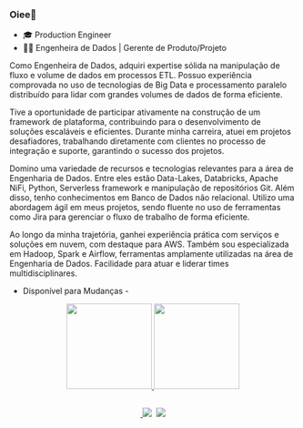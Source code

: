 ### Oiee👋
- 🎓 Production Engineer
- 👩‍💻 Engenheira de Dados | Gerente de Produto/Projeto

 Como Engenheira de Dados, adquiri expertise sólida na manipulação de fluxo e volume de dados em processos ETL. Possuo experiência comprovada no uso de tecnologias de Big Data e processamento paralelo distribuído para lidar com grandes volumes de dados de forma eficiente.

Tive a oportunidade de participar ativamente na construção de um framework de plataforma, contribuindo para o desenvolvimento de soluções escaláveis e eficientes. Durante minha carreira, atuei em projetos desafiadores, trabalhando diretamente com clientes no processo de integração e suporte, garantindo o sucesso dos projetos.

Domino uma variedade de recursos e tecnologias relevantes para a área de Engenharia de Dados. Entre eles estão Data-Lakes, Databricks, Apache NiFi, Python, Serverless framework e manipulação de repositórios Git. Além disso, tenho conhecimentos em Banco de Dados não relacional. Utilizo uma abordagem ágil em meus projetos, sendo fluente no uso de ferramentas como Jira para gerenciar o fluxo de trabalho de forma eficiente.

Ao longo da minha trajetória, ganhei experiência prática com serviços e soluções em nuvem, com destaque para AWS. Também sou especializada em Hadoop, Spark e Airflow, ferramentas amplamente utilizadas na área de Engenharia de Dados.
Facilidade para atuar e liderar times multidisciplinares.

 - Disponível para Mudanças -

<div align="center">
  <a href="https://github.com/MariiMartins">
  <img height="150em" src="https://github-readme-stats.vercel.app/api?username=MariiMartins&show_icons=true&theme=dark&include_all_commits=true&count_private=true"/>
  <img height="150em" src="https://github-readme-stats.vercel.app/api/top-langs/?username=MariiMartins&layout=compact&langs_count=7&theme=dark"/>
</div>
 
 ##
 
<div align="center">
    <img align="center"> <a href="https://br.linkedin.com/in/mariana-m-08598" target="_blank"><img src="https://img.shields.io/badge/-LinkedIn-%230077B5?style=for-the-badge&logo=linkedin&logoColor=white" target="_blank"></a> 
  <img align="center"> <a href="mailto:marimartpd@gmail.com" target="_blank"><img src="https://img.shields.io/badge/Gmail-D14836?style=for-the-badge&logo=gmail&logoColor=white"></a> 
</div> 

 
  
<!--
**MariiMartins/mariimartins** is a ✨ _special_ ✨ repository because its `README.md` (this file) appears on your GitHub profile.

Here are some ideas to get you started:

- 🔭 I’m currently working on ...
- 🌱 I’m currently learning ...
- 👯 I’m looking to collaborate on ...
- 🤔 I’m looking for help with ...
- 💬 Ask me about ...
- 📫 How to reach me: ...
- 😄 Pronouns: ...
- ⚡ Fun fact: ...
site para icones de tecnologia: https://simpleicons.org/
-->
<!-- Profissional da área de tecnologia, Gerente de Projetos, com aproximadamente 6 anos de experiência em metodologias de projetos ágeis. Participou da implementação do Jira Service Management (Jira Desk) e do Jira Software, no qual, gerenciou processos de produtos e projetos, orçamentos e relacionamento com clientes.

Além disso, como Cientista e Engenheira de Dados, atuou com manipulação de fluxo e volume de dados em ETL, Banco de Dados não relacional (Elasticsearch), uso de tecnologias de big data e processamento paralelo distribuído de grandes volumes de dados. Participou na construção do framework de plataforma, atuou em projetos, tendo interface com clientes em onboarding e sustentação.

Principais recursos e tecnologias trabalhadas: Data-Lakes, Databricks, Apache NiFi, Python, Serverless framework, Manipulação de repositórios Git, Banco de Dados não relacional, Agile, Jira, SFPC, AWS, ETL, Trello, Clickup, Scrum, Kanban, PMO.
-->
 <!--
  

<div align="center" style="display: inline_block"><br>
  <img align="center" alt="Mari-Python" height="30" width="40" src="https://raw.githubusercontent.com/devicons/devicon/master/icons/python/python-original.svg">
  <img align="center" alt="Mari-Jupyter" height="30" width="40" src="https://cdn.jsdelivr.net/gh/devicons/devicon/icons/jupyter/jupyter-original-wordmark.svg">
  <img align="center" alt="Mari-Markdown" height="30" width="40" src="https://cdn.jsdelivr.net/gh/devicons/devicon/icons/markdown/markdown-original.svg">
  <img align="center" alt="Mari-Pandas" height="30" width="40" src="https://cdn.jsdelivr.net/gh/devicons/devicon/icons/pandas/pandas-original-wordmark.svg">
  <img align="center" alt="Mari-Filezilla" height="30" width="40" src="https://cdn.jsdelivr.net/gh/devicons/devicon/icons/filezilla/filezilla-plain.svg">
  <img align="center" alt="Mari-ELS" height="30" width="80" src="https://img.shields.io/badge/Elastic_Search-005571?style=for-the-badge&logo=elasticsearch&logoColor=white">
  <img align="center" alt="Mari-Jira" height="30" width="80" src="https://img.shields.io/badge/Jira-0052CC?style=for-the-badge&logo=Jira&logoColor=white">
   <img align="center" alt="Mari-AWS" height="30" width="80" src="https://user-images.githubusercontent.com/42555083/235203188-421255d0-d783-4bb4-8356-00f011610f80.svg">
    <img align="center"> <a href="https://g.dev/maricmartins" target="_blank"><img align="center" alt="GDev" height="30" width="80"  src="https://user-images.githubusercontent.com/42555083/235204691-5086ea41-bca6-4e7c-8da8-cc34dea0e2c2.svg" target="_blank"></a> 
</div>
  
## 
-->
